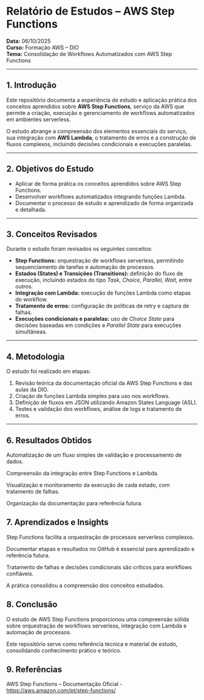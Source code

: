 # Relatório de Estudos – AWS Step Functions
 
**Data:** 06/10/2025  
**Curso:** Formação AWS – DIO  
**Tema:** Consolidação de Workflows Automatizados com AWS Step Functions  

---

## 1. Introdução

Este repositório documenta a experiência de estudo e aplicação prática dos conceitos aprendidos sobre **AWS Step Functions**, serviço da AWS que permite a criação, execução e gerenciamento de workflows automatizados em ambientes serverless.  

O estudo abrange a compreensão dos elementos essenciais do serviço, sua integração com **AWS Lambda**, o tratamento de erros e a construção de fluxos complexos, incluindo decisões condicionais e execuções paralelas.

---

## 2. Objetivos do Estudo

- Aplicar de forma prática os conceitos aprendidos sobre AWS Step Functions.  
- Desenvolver workflows automatizados integrando funções Lambda.  
- Documentar o processo de estudo e aprendizado de forma organizada e detalhada.  

---

## 3. Conceitos Revisados

Durante o estudo foram revisados os seguintes conceitos:

- **Step Functions:** orquestração de workflows serverless, permitindo sequenciamento de tarefas e automação de processos.  
- **Estados (States) e Transições (Transitions):** definição do fluxo de execução, incluindo estados do tipo *Task*, *Choice*, *Parallel*, *Wait*, entre outros.  
- **Integração com Lambda:** execução de funções Lambda como etapas do workflow.  
- **Tratamento de erros:** configuração de políticas de retry e captura de falhas.  
- **Execuções condicionais e paralelas:** uso de *Choice State* para decisões baseadas em condições e *Parallel State* para execuções simultâneas.

---

## 4. Metodologia

O estudo foi realizado em etapas:

1. Revisão teórica da documentação oficial da AWS Step Functions e das aulas da DIO.  
2. Criação de funções Lambda simples para uso nos workflows.  
3. Definição de fluxos em JSON utilizando Amazon States Language (ASL).  
4. Testes e validação dos workflows, análise de logs e tratamento de erros.  

---

## 6. Resultados Obtidos

Automatização de um fluxo simples de validação e processamento de dados.

Compreensão da integração entre Step Functions e Lambda.

Visualização e monitoramento da execução de cada estado, com tratamento de falhas.

Organização da documentação para referência futura.

## 7. Aprendizados e Insights

Step Functions facilita a orquestração de processos serverless complexos.

Documentar etapas e resultados no GitHub é essencial para aprendizado e referência futura.

Tratamento de falhas e decisões condicionais são críticos para workflows confiáveis.

A prática consolidou a compreensão dos conceitos estudados.

## 8. Conclusão

O estudo de AWS Step Functions proporcionou uma compreensão sólida sobre orquestração de workflows serverless, integração com Lambda e automação de processos.

Este repositório serve como referência técnica e material de estudo, consolidando conhecimento prático e teórico.

## 9. Referências

AWS Step Functions – Documentação Oficial - https://aws.amazon.com/pt/step-functions/
